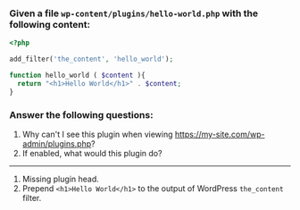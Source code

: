 ### Given a file `wp-content/plugins/hello-world.php` with the following content:

```php
<?php

add_filter('the_content', 'hello_world');

function hello_world ( $content ){
  return "<h1>Hello World</h1>" . $content;
}
```

### Answer the following questions:

1. Why can't I see this plugin when viewing https://my-site.com/wp-admin/plugins.php?
1. If enabled, what would this plugin do?

---

1. Missing plugin head.
2. Prepend `<h1>Hello World</h1>` to the output of WordPress `the_content` filter.

